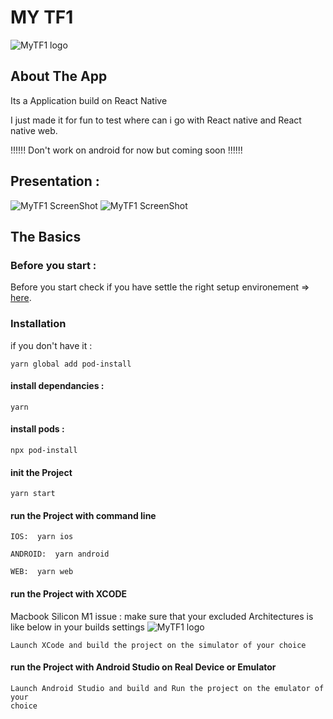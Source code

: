 # MY TF1

![MyTF1 logo](https://res.cloudinary.com/dlpalbban/image/upload/c_fill,w_100//v1633278986/MyTF1%20Test%20Project/Icon_jvg5uf.png)


## About The App
Its a Application build on React Native

I just made it for fun to test where can i go with React native and React native web.

!!!!!! Don't work on android for now but coming soon !!!!!!

## Presentation :

![MyTF1 ScreenShot](https://res.cloudinary.com/dlpalbban/image/upload/v1633278969/MyTF1%20Test%20Project/Capture_d_%C3%A9cran_2021-10-03_%C3%A0_18.24.12_owfzah.png)
![MyTF1 ScreenShot](https://res.cloudinary.com/dlpalbban/image/upload/v1633278953/MyTF1%20Test%20Project/Capture_d_%C3%A9cran_2021-10-03_%C3%A0_18.27.32_zr4dnd.png)

## The Basics
### Before you start :
Before you start check if you have settle the right setup environement => [here](https://reactnative.dev/docs/environment-setup).

### Installation
if you don't have it :
```
yarn global add pod-install 
```

#### install dependancies :
```
yarn
```

#### install pods :
```
npx pod-install
```

#### init the Project
```
yarn start
```

#### run the Project with command line

```
IOS:  yarn ios
```
```
ANDROID:  yarn android
```
```
WEB:  yarn web
```
#### run the Project with XCODE
Macbook Silicon M1 issue : make sure that your excluded Architectures is like below in your builds settings
	![MyTF1 logo](https://res.cloudinary.com/yagicdnf/image/upload/v1621896679/technical%20test/Capture_d_%C3%A9cran_2021-05-25_%C3%A0_00.50.23.png)


```
Launch XCode and build the project on the simulator of your choice
```

#### run the Project with Android Studio on Real Device or Emulator

```
Launch Android Studio and build and Run the project on the emulator of your
choice
```

